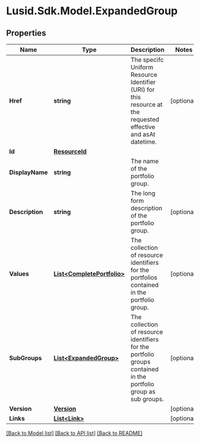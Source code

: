 
# Lusid.Sdk.Model.ExpandedGroup

## Properties

Name | Type | Description | Notes
------------ | ------------- | ------------- | -------------
**Href** | **string** | The specifc Uniform Resource Identifier (URI) for this resource at the requested effective and asAt datetime. | [optional] 
**Id** | [**ResourceId**](ResourceId.md) |  | 
**DisplayName** | **string** | The name of the portfolio group. | 
**Description** | **string** | The long form description of the portfolio group. | [optional] 
**Values** | [**List&lt;CompletePortfolio&gt;**](CompletePortfolio.md) | The collection of resource identifiers for the portfolios contained in the portfolio group. | [optional] 
**SubGroups** | [**List&lt;ExpandedGroup&gt;**](ExpandedGroup.md) | The collection of resource identifiers for the portfolio groups contained in the portfolio group as sub groups. | [optional] 
**Version** | [**Version**](Version.md) |  | [optional] 
**Links** | [**List&lt;Link&gt;**](Link.md) |  | [optional] 

[[Back to Model list]](../README.md#documentation-for-models)
[[Back to API list]](../README.md#documentation-for-api-endpoints)
[[Back to README]](../README.md)

